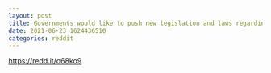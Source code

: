 ```yaml
--- 
layout: post 
title: Governments would like to push new legislation and laws regarding all crypto 
date: 2021-06-23 1624436510 
categories: reddit 
--- 
```

https://redd.it/o68ko9